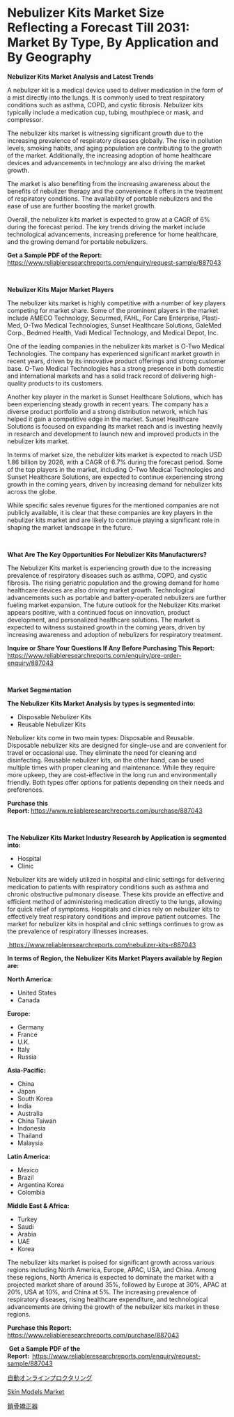 <p><h1>Nebulizer Kits Market Size Reflecting a Forecast Till 2031: Market By Type, By Application and By Geography</h1></p><p><strong>Nebulizer Kits Market Analysis and Latest Trends</strong></p>
<p><p>A nebulizer kit is a medical device used to deliver medication in the form of a mist directly into the lungs. It is commonly used to treat respiratory conditions such as asthma, COPD, and cystic fibrosis. Nebulizer kits typically include a medication cup, tubing, mouthpiece or mask, and compressor.</p><p>The nebulizer kits market is witnessing significant growth due to the increasing prevalence of respiratory diseases globally. The rise in pollution levels, smoking habits, and aging population are contributing to the growth of the market. Additionally, the increasing adoption of home healthcare devices and advancements in technology are also driving the market growth.</p><p>The market is also benefiting from the increasing awareness about the benefits of nebulizer therapy and the convenience it offers in the treatment of respiratory conditions. The availability of portable nebulizers and the ease of use are further boosting the market growth.</p><p>Overall, the nebulizer kits market is expected to grow at a CAGR of 6% during the forecast period. The key trends driving the market include technological advancements, increasing preference for home healthcare, and the growing demand for portable nebulizers.</p></p>
<p><strong>Get a Sample PDF of the Report:&nbsp;</strong> <a href="https://www.reliableresearchreports.com/enquiry/request-sample/887043">https://www.reliableresearchreports.com/enquiry/request-sample/887043</a></p>
<p>&nbsp;</p>
<p><strong>Nebulizer Kits Major Market Players</strong></p>
<p><p>The nebulizer kits market is highly competitive with a number of key players competing for market share. Some of the prominent players in the market include AMECO Technology, Securmed, FAHL, For Care Enterprise, Plasti-Med, O-Two Medical Technologies, Sunset Healthcare Solutions, GaleMed Corp., Bedmed Health, Vadi Medical Technology, and Medical Depot, Inc.</p><p>One of the leading companies in the nebulizer kits market is O-Two Medical Technologies. The company has experienced significant market growth in recent years, driven by its innovative product offerings and strong customer base. O-Two Medical Technologies has a strong presence in both domestic and international markets and has a solid track record of delivering high-quality products to its customers.</p><p>Another key player in the market is Sunset Healthcare Solutions, which has been experiencing steady growth in recent years. The company has a diverse product portfolio and a strong distribution network, which has helped it gain a competitive edge in the market. Sunset Healthcare Solutions is focused on expanding its market reach and is investing heavily in research and development to launch new and improved products in the nebulizer kits market.</p><p>In terms of market size, the nebulizer kits market is expected to reach USD 1.86 billion by 2026, with a CAGR of 6.7% during the forecast period. Some of the top players in the market, including O-Two Medical Technologies and Sunset Healthcare Solutions, are expected to continue experiencing strong growth in the coming years, driven by increasing demand for nebulizer kits across the globe.</p><p>While specific sales revenue figures for the mentioned companies are not publicly available, it is clear that these companies are key players in the nebulizer kits market and are likely to continue playing a significant role in shaping the market landscape in the future.</p></p>
<p>&nbsp;</p>
<p><strong>What Are The Key Opportunities For Nebulizer Kits Manufacturers?</strong></p>
<p><p>The Nebulizer Kits market is experiencing growth due to the increasing prevalence of respiratory diseases such as asthma, COPD, and cystic fibrosis. The rising geriatric population and the growing demand for home healthcare devices are also driving market growth. Technological advancements such as portable and battery-operated nebulizers are further fueling market expansion. The future outlook for the Nebulizer Kits market appears positive, with a continued focus on innovation, product development, and personalized healthcare solutions. The market is expected to witness sustained growth in the coming years, driven by increasing awareness and adoption of nebulizers for respiratory treatment.</p></p>
<p><strong>Inquire or Share Your Questions If Any Before Purchasing This Report:</strong> <a href="https://www.reliableresearchreports.com/enquiry/pre-order-enquiry/887043">https://www.reliableresearchreports.com/enquiry/pre-order-enquiry/887043</a></p>
<p>&nbsp;</p>
<p><strong>Market Segmentation</strong></p>
<p><strong>The Nebulizer Kits Market Analysis by types is segmented into:</strong></p>
<p><ul><li>Disposable Nebulizer Kits</li><li>Reusable Nebulizer Kits</li></ul></p>
<p><p>Nebulizer kits come in two main types: Disposable and Reusable. Disposable nebulizer kits are designed for single-use and are convenient for travel or occasional use. They eliminate the need for cleaning and disinfecting. Reusable nebulizer kits, on the other hand, can be used multiple times with proper cleaning and maintenance. While they require more upkeep, they are cost-effective in the long run and environmentally friendly. Both types offer options for patients depending on their needs and preferences.</p></p>
<p><strong>Purchase this Report:&nbsp;</strong><a href="https://www.reliableresearchreports.com/purchase/887043">https://www.reliableresearchreports.com/purchase/887043</a></p>
<p>&nbsp;</p>
<p><strong>The Nebulizer Kits Market Industry Research by Application is segmented into:</strong></p>
<p><ul><li>Hospital</li><li>Clinic</li></ul></p>
<p><p>Nebulizer kits are widely utilized in hospital and clinic settings for delivering medication to patients with respiratory conditions such as asthma and chronic obstructive pulmonary disease. These kits provide an effective and efficient method of administering medication directly to the lungs, allowing for quick relief of symptoms. Hospitals and clinics rely on nebulizer kits to effectively treat respiratory conditions and improve patient outcomes. The market for nebulizer kits in hospital and clinic settings continues to grow as the prevalence of respiratory illnesses increases.</p></p>
<p><a href="https://www.reliableresearchreports.com/nebulizer-kits-r887043">&nbsp;https://www.reliableresearchreports.com/nebulizer-kits-r887043</a></p>
<p><strong>In terms of Region, the Nebulizer Kits Market Players available by Region are:</strong></p>
<p>
    <p> <strong> North America: </strong>
        <ul>
            <li>United States</li>
            <li>Canada</li>
        </ul>
        </p> 
    <p> <strong> Europe: </strong>
        <ul>
            <li>Germany</li>
            <li>France</li>
            <li>U.K.</li>
            <li>Italy</li>
            <li>Russia</li>
        </ul>
        </p> 
    <p> <strong> Asia-Pacific: </strong>
        <ul>
            <li>China</li>
            <li>Japan</li>
            <li>South Korea</li>
            <li>India</li>
            <li>Australia</li>
            <li>China Taiwan</li>
            <li>Indonesia</li>
            <li>Thailand</li>
            <li>Malaysia</li>
        </ul>
        </p> 
    <p> <strong> Latin America: </strong>
        <ul>
            <li>Mexico</li>
            <li>Brazil</li>
            <li>Argentina Korea</li>
            <li>Colombia</li>
        </ul>
        </p> 
    <p> <strong> Middle East & Africa: </strong>
        <ul>
            <li>Turkey</li>
            <li>Saudi</li>
            <li>Arabia</li>
            <li>UAE</li>
            <li>Korea</li>
        </ul>
    </p>
    </p>
<p><p>The nebulizer kits market is poised for significant growth across various regions including North America, Europe, APAC, USA, and China. Among these regions, North America is expected to dominate the market with a projected market share of around 35%, followed by Europe at 30%, APAC at 20%, USA at 10%, and China at 5%. The increasing prevalence of respiratory diseases, rising healthcare expenditure, and technological advancements are driving the growth of the nebulizer kits market in these regions.</p></p>
<p><strong>Purchase this Report: </strong><a href="https://www.reliableresearchreports.com/purchase/887043">https://www.reliableresearchreports.com/purchase/887043</a></p>
<p>&nbsp;<strong>Get a Sample PDF of the Report:&nbsp;&nbsp;</strong><a href="https://www.reliableresearchreports.com/enquiry/request-sample/887043">https://www.reliableresearchreports.com/enquiry/request-sample/887043</a></p>
<p><strong></strong></p>
<p><p><a href="https://github.com/TerrellConn/Market-Research-Report-List-1/blob/main/983370248801.md">自動オンラインプロクタリング</a></p><p><a href="https://github.com/susanjprice2023/Market-Research-Report-List-1/blob/main/skin-models-market.md">Skin Models Market</a></p><p><a href="https://github.com/schmahlson/Market-Research-Report-List-1/blob/main/402673148800.md">鎖骨矯正器</a></p></p>
